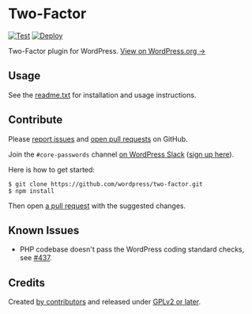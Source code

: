 # Two-Factor

[![Test](https://github.com/WordPress/two-factor/actions/workflows/test.yml/badge.svg)](https://github.com/WordPress/two-factor/actions/workflows/test.yml) [![Deploy](https://github.com/WordPress/two-factor/actions/workflows/deploy.yml/badge.svg)](https://github.com/WordPress/two-factor/actions/workflows/deploy.yml)

Two-Factor plugin for WordPress. [View on WordPress.org →](https://wordpress.org/plugins/two-factor/)

## Usage

See the [readme.txt](readme.txt) for installation and usage instructions.

## Contribute

Please [report issues](https://github.com/WordPress/two-factor/issues) and [open pull requests](https://github.com/WordPress/two-factor/pulls) on GitHub.

Join the `#core-passwords` channel [on WordPress Slack](http://wordpress.slack.com) ([sign up here](http://chat.wordpress.org)).

Here is how to get started:

    $ git clone https://github.com/wordpress/two-factor.git
    $ npm install

Then open [a pull request](https://help.github.com/articles/creating-a-pull-request-from-a-fork/) with the suggested changes.

## Known Issues

- PHP codebase doesn't pass the WordPress coding standard checks, see [#437](https://github.com/WordPress/two-factor/issues/437).

## Credits

Created [by contributors](https://github.com/WordPress/two-factor/graphs/contributors) and released under [GPLv2 or later](LICENSE.md).
